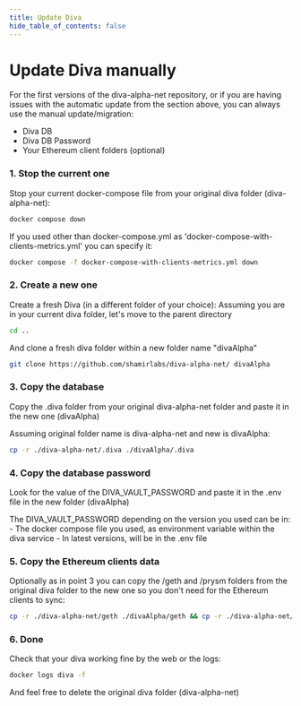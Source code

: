 ```yaml
---
title: Update Diva
hide_table_of_contents: false
---
```


#  Update Diva manually

For the first versions of the diva-alpha-net repository, or if you are having issues with the automatic update from the section above, you can always use the manual update/migration:
- Diva DB
- Diva DB Password
- Your Ethereum client folders (optional)

### 1. Stop the current one

Stop your current docker-compose file from your original diva folder (diva-alpha-net):

```bash
docker compose down 
```

If you used other than docker-compose.yml as 'docker-compose-with-clients-metrics.yml' you can specify it: 

```bash
docker compose -f docker-compose-with-clients-metrics.yml down 
```

### 2. Create a new one

Create a fresh Diva (in a different folder of your choice):
Assuming you are in your current diva folder, let's move to the parent directory
```bash
cd ..
```
And clone a fresh diva folder within a new folder name "divaAlpha"
```bash
git clone https://github.com/shamirlabs/diva-alpha-net/ divaAlpha 
```

### 3. Copy the database

Copy the .diva folder from your original diva-alpha-net folder and paste it in the new one (divaAlpha)

Assuming original folder name is diva-alpha-net and new is divaAlpha:

```bash
cp -r ./diva-alpha-net/.diva ./divaAlpha/.diva
```

### 4. Copy the database password

Look for the value of the DIVA_VAULT_PASSWORD and paste it in the .env file in the new folder (divaAlpha)

The DIVA_VAULT_PASSWORD depending on the version you used can be in:
    - The docker compose file you used, as environment variable within the diva service 
    - In latest versions, will be in the .env file

### 5. Copy the Ethereum clients data

Optionally as in point 3 you can copy the /geth and /prysm folders from the original diva folder to the new one so you don't need for the Ethereum clients to sync:

```bash
cp -r ./diva-alpha-net/geth ./divaAlpha/geth && cp -r ./diva-alpha-net/prysm ./divaAlpha/prysm

```

### 6. Done

Check that your diva working fine by the web or the logs:

```bash
docker logs diva -f
```

And feel free to delete the original diva folder (diva-alpha-net)
